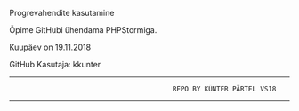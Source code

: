 Progrevahendite kasutamine

Õpime GitHubi ühendama PHPStormiga.


Kuupäev on 19.11.2018


GitHub Kasutaja: kkunter


---------------------------------------------------------------------------
                    
                    
                                             REPO BY KÜNTER PÄRTEL VS18
                            
                            

---------------------------------------------------------------------------
